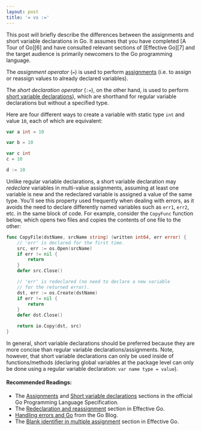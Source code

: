 ```yaml
---
layout: post
title: '= vs :='
---
```

This post will briefly describe the differences between
the assignments and short variable declarations in Go. 
It assumes that you have completed [A Tour of Go][6] 
and have consulted relevant sections of [Effective Go][7] and
the target audience is primarily newcomers to the Go programming
language.

The <i>assignment operator</i> (`=`) is used to perform
[assignments][1] (i.e. to assign or reassign values to
already declared variables). 

The <i>short declaration operator</i> (`:=`), on the other hand,
is used to perform [short variable declarations][2]),
which are shorthand for regular variable declarations but
without a specified type. 

Here are four different ways to create a variable with
static type `int` and value `10`, each of which are equivalent:

```go
var a int = 10

var b = 10

var c int
c = 10

d := 10
```

Unlike regular variable declarations, a short variable declaration
may <i>redeclare</i> variables in multi-value assignments, assuming
at least one variable is new and the redeclared variable is assigned
a value of the same type. You'll see this property used frequently
when dealing with errors, as it avoids the need to declare differently
named variables such as `err1`, `err2`, etc. in the same block of code.
For example, consider the `CopyFunc` function below, which opens two
files and copies the contents of one file to the other:

```go
func CopyFile(dstName, srcName string) (written int64, err error) {
    // 'err' is declared for the first time.
    src, err := os.Open(srcName)
    if err != nil {
        return
    }
    defer src.Close()

    // 'err' is redeclared (no need to declare a new variable
    // for the returned error).
    dst, err := os.Create(dstName)
    if err != nil {
        return
    }
    defer dst.Close()

    return io.Copy(dst, src)
}
```

In general, short variable declarations should be preferred because they
are more concise than regular variable declarations/assignments. Note,
however, that short variable declarations can only be used inside of
functions/methods (declaring global variables at the package level
can only be done using a regular variable declaration: `var name type = value`).

#### Recommended Readings:

* The [Assignments][1] and [Short variable declarations][2] sections in the
  official Go Programming Language Specification.
* The [Redeclaration and reassignment][3] section in Effective Go.
* [Handling errors and Go][4] from the Go Blog.
* The [Blank identifier in multiple assignment][5] section in Effective Go.

[1]: http://golang.org/ref/spec#Assignments
[2]: http://golang.org/ref/spec#Short_variable_declarations
[3]: http://golang.org/doc/effective_go.html#redeclaration
[4]: http://blog.golang.org/error-handling-and-go
[5]: http://golang.org/doc/effective_go.html#blank_assign